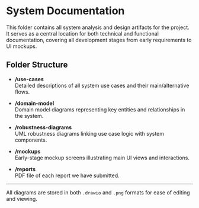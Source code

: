 # System Documentation

This folder contains all system analysis and design artifacts for the project. It serves as a central location for both technical and functional documentation, covering all development stages from early requirements to UI mockups.

## Folder Structure

- **/use-cases**  
  Detailed descriptions of all system use cases and their main/alternative flows.

- **/domain-model**  
  Domain model diagrams representing key entities and relationships in the system.

- **/robustness-diagrams**  
  UML robustness diagrams linking use case logic with system components.

- **/mockups**  
  Early-stage mockup screens illustrating main UI views and interactions.

- **/reports**  
  PDF file of each report we have submitted.

---

All diagrams are stored in both `.drawio` and `.png` formats for ease of editing and viewing.

